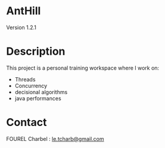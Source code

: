 AntHill
====
Version 1.2.1

Description
==

This project is a personal training workspace where I work on: 
- Threads
- Concurrency
- decisional algorithms
- java performances



Contact
==
FOUREL Charbel : le.tcharb@gmail.com